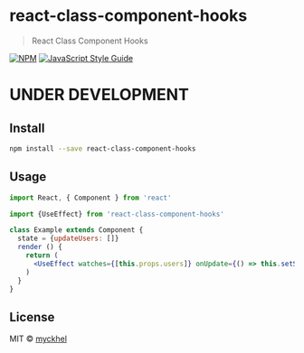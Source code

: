 # react-class-component-hooks

> React Class Component Hooks

[![NPM](https://img.shields.io/npm/v/react-class-component-hooks.svg)](https://www.npmjs.com/package/react-class-component-hooks) [![JavaScript Style Guide](https://img.shields.io/badge/code_style-standard-brightgreen.svg)](https://standardjs.com)

# UNDER DEVELOPMENT

## Install

```bash
npm install --save react-class-component-hooks
```

## Usage

```jsx
import React, { Component } from 'react'

import {UseEffect} from 'react-class-component-hooks'

class Example extends Component {
  state = {updateUsers: []}
  render () {
    return (
      <UseEffect watches={[this.props.users]} onUpdate={() => this.setState({updateUsers: this.props.users})} />
    )
  }
}
```

## License

MIT © [myckhel](https://github.com/myckhel)
